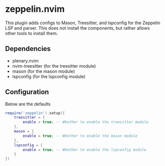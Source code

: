 # zeppelin.nvim

This plugin adds configs to Mason, Treesitter, and lspconfig for the Zeppelin LSP and parser.
This does not install the components, but rather allows other tools to install them.

## Dependencies
- plenary.nvim
- nvim-treesitter (for the treesitter module)
- mason           (for the mason module)
- lspconfig       (for the lspconfig module)

## Configuration

Below are the defaults

```lua
require('zeppelin').setup({
    treesitter = {
        enable = true; -- Whether to enable the treesitter module
    },
    mason = {
        enable = true; -- Whether to enable the mason module
    },
    lspconfig = {
        enable = true; -- Whether to enable the lspconfig module
    }
})
```
